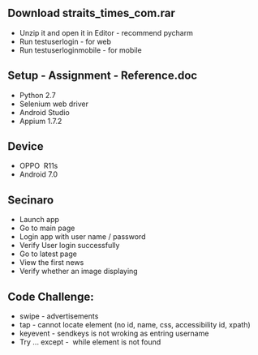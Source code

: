 ## Download straits_times_com.rar
- Unzip it and open it in Editor - recommend pycharm
- Run testuserlogin - for web
- Run testuserloginmobile - for mobile

## Setup - Assignment - Reference.doc
- Python 2.7
- Selenium web driver
- Android Studio
- Appium 1.7.2
## Device
- OPPO  R11s 
- Android 7.0

## Secinaro
-  Launch app
-  Go to main page
-  Login app with user name / password
-  Verify User login successfully
-  Go to latest page
-  View the first news 
-  Verify whether an image displaying 

## Code Challenge:
-  swipe - advertisements
-  tap - cannot locate element (no id, name, css, accessibility id, xpath)
-  keyevent - sendkeys is not wroking as entring username
-  Try ... except -  while element is not found
